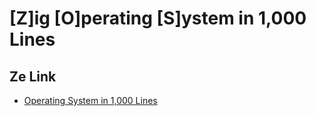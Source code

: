 #  [Z]ig [O]perating [S]ystem in 1,000 Lines 

## Ze Link
- [Operating System in 1,000 Lines](https://operating-system-in-1000-lines.vercel.app/en/)
